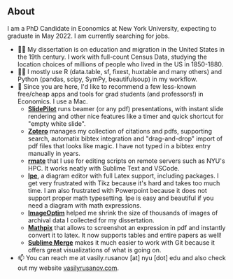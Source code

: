 ## About

I am a PhD Candidate in Economics at New York University, expecting to graduate in May 2022. I am currently searching for jobs.

- 👨‍🔬 My dissertation is  on education and migration in the United States  in the 19th century. I work with full-count Census Data, studying the location choices of millions of people who lived in the US in 1850-1880.
- 👩‍💻 I mostly use R (data.table, sf, fixest, huxtable and many others) and Python (pandas, scipy, SymPy, beautifulsoup) in my workflow.
- 🔨 Since you are here,  I'd like to recommend a few less-known free/cheap apps and tools for grad students (and professors!) in Economics. I use a Mac. 
  - [**SlidePilot**](https://github.com/SlidePilot/SlidePilot-macOS) runs beamer (or any pdf) presentations, with instant slide rendering and other nice features like a timer and quick shortcut for "empty white slide".
  - [**Zotero**](https://www.zotero.org/) manages my collection of citations and pdfs, supporting search, automatix bibtex integration and "drag-and-drop" import of pdf files that looks like magic. I have not typed in a bibtex entry manually in years.
  - [**rmate**](https://github.com/aurora/rmate) that I use for editing scripts on remote servers such as NYU's HPC. It works neatly with Sublime Text and VSCode.
  - [**Ipe**](https://ipe.otfried.org/), a diagram editor with full Latex support, including packages. I get very frustrated with Tikz because it's hard and takes too much time. I am also frustrated with Powerpoint because it does not support proper math typesetting. Ipe is easy and beautiful if you need a diagram with math expressions.
  - [**ImageOptim**](https://imageoptim.com/mac) helped me shrink the size of thousands of images of archival data I collected for my dissertation.
  - [**Mathpix**](https://mathpix.com/) that allows to screenshot an expression in pdf and instantly convert it to latex. It now supports tables and entire papers as well!
  - [**Sublime Merge**](https://www.sublimemerge.com/) makes it much easier to work with Git because it offers great visualizations of what is going on.
- 📫 You can reach me at vasily.rusanov [at] nyu [dot] edu and also check out my website [vasilyrusanov.com](https://vasilyrusanov.com).

